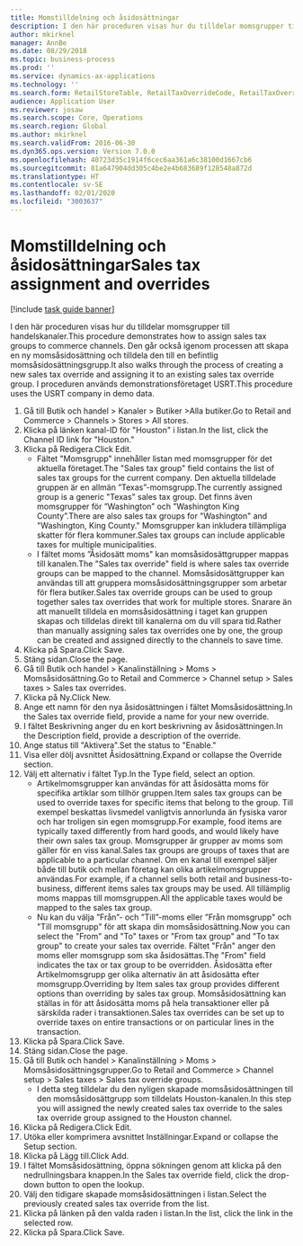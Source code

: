 ```yaml
---
title: Momstilldelning och åsidosättningar
description: I den här proceduren visas hur du tilldelar momsgrupper till handelskanaler.
author: mkirknel
manager: AnnBe
ms.date: 08/29/2018
ms.topic: business-process
ms.prod: ''
ms.service: dynamics-ax-applications
ms.technology: ''
ms.search.form: RetailStoreTable, RetailTaxOverrideCode, RetailTaxOverrideGroup
audience: Application User
ms.reviewer: josaw
ms.search.scope: Core, Operations
ms.search.region: Global
ms.author: mkirknel
ms.search.validFrom: 2016-06-30
ms.dyn365.ops.version: Version 7.0.0
ms.openlocfilehash: 40723d35c1914f6cec6aa361a6c38100d1667cb6
ms.sourcegitcommit: 81a647904dd305c4be2e4b683689f128548a872d
ms.translationtype: HT
ms.contentlocale: sv-SE
ms.lasthandoff: 02/01/2020
ms.locfileid: "3003637"
---
```

# <a name="sales-tax-assignment-and-overrides"></a><span data-ttu-id="fea93-103">Momstilldelning och åsidosättningar</span><span class="sxs-lookup"><span data-stu-id="fea93-103">Sales tax assignment and overrides</span></span>

[!include [task guide banner](../../includes/task-guide-banner.md)]

<span data-ttu-id="fea93-104">I den här proceduren visas hur du tilldelar momsgrupper till handelskanaler.</span><span class="sxs-lookup"><span data-stu-id="fea93-104">This procedure demonstrates how to assign sales tax groups to commerce channels.</span></span> <span data-ttu-id="fea93-105">Den går också igenom processen att skapa en ny momsåsidosättning och tilldela den till en befintlig momsåsidosättningsgrupp.</span><span class="sxs-lookup"><span data-stu-id="fea93-105">It also walks through the process of creating a new sales tax override and assigning it to an existing sales tax override group.</span></span> <span data-ttu-id="fea93-106">I proceduren används demonstrationsföretaget USRT.</span><span class="sxs-lookup"><span data-stu-id="fea93-106">This procedure uses the USRT company in demo data.</span></span>

1. <span data-ttu-id="fea93-107">Gå till Butik och handel > Kanaler > Butiker >Alla butiker.</span><span class="sxs-lookup"><span data-stu-id="fea93-107">Go to Retail and Commerce > Channels > Stores > All stores.</span></span>
2. <span data-ttu-id="fea93-108">Klicka på länken kanal-ID för "Houston" i listan.</span><span class="sxs-lookup"><span data-stu-id="fea93-108">In the list, click the Channel ID link for "Houston."</span></span>
3. <span data-ttu-id="fea93-109">Klicka på Redigera.</span><span class="sxs-lookup"><span data-stu-id="fea93-109">Click Edit.</span></span>
    * <span data-ttu-id="fea93-110">Fältet "Momsgrupp" innehåller listan med momsgrupper för det aktuella företaget.</span><span class="sxs-lookup"><span data-stu-id="fea93-110">The "Sales tax group" field contains the list of sales tax groups for the current company.</span></span> <span data-ttu-id="fea93-111">Den aktuella tilldelade gruppen är en allmän ”Texas”-momsgrupp.</span><span class="sxs-lookup"><span data-stu-id="fea93-111">The currently assigned group is a generic "Texas" sales tax group.</span></span> <span data-ttu-id="fea93-112">Det finns även momsgrupper för ”Washington” och ”Washington King County”.</span><span class="sxs-lookup"><span data-stu-id="fea93-112">There are also sales tax groups for "Washington" and "Washington, King County."</span></span> <span data-ttu-id="fea93-113">Momsgrupper kan inkludera tillämpliga skatter för flera kommuner.</span><span class="sxs-lookup"><span data-stu-id="fea93-113">Sales tax groups can include applicable taxes for multiple municipalities.</span></span>  
    * <span data-ttu-id="fea93-114">I fältet moms ”Åsidosätt moms" kan momsåsidosättgrupper mappas till kanalen.</span><span class="sxs-lookup"><span data-stu-id="fea93-114">The "Sales tax override" field is where sales tax override groups can be mapped to the channel.</span></span> <span data-ttu-id="fea93-115">Momsåsidosättgrupper kan användas till att gruppera momsåsidosättningsgrupper som arbetar för flera butiker.</span><span class="sxs-lookup"><span data-stu-id="fea93-115">Sales tax override groups can be used to group together sales tax overrides that work for multiple stores.</span></span> <span data-ttu-id="fea93-116">Snarare än att manuellt tilldela en momsåsidosättning i taget kan gruppen skapas och tilldelas direkt till kanalerna om du vill spara tid.</span><span class="sxs-lookup"><span data-stu-id="fea93-116">Rather than manually assigning sales tax overrides one by one, the group can be created and assigned directly to the channels to save time.</span></span>  
4. <span data-ttu-id="fea93-117">Klicka på Spara.</span><span class="sxs-lookup"><span data-stu-id="fea93-117">Click Save.</span></span>
5. <span data-ttu-id="fea93-118">Stäng sidan.</span><span class="sxs-lookup"><span data-stu-id="fea93-118">Close the page.</span></span>
6. <span data-ttu-id="fea93-119">Gå till Butik och handel > Kanalinställning > Moms > Momsåsidosättning.</span><span class="sxs-lookup"><span data-stu-id="fea93-119">Go to Retail and Commerce > Channel setup > Sales taxes > Sales tax overrides.</span></span>
7. <span data-ttu-id="fea93-120">Klicka på Ny.</span><span class="sxs-lookup"><span data-stu-id="fea93-120">Click New.</span></span>
8. <span data-ttu-id="fea93-121">Ange ett namn för den nya åsidosättningen i fältet Momsåsidosättning.</span><span class="sxs-lookup"><span data-stu-id="fea93-121">In the Sales tax override field, provide a name for your new override.</span></span>
9. <span data-ttu-id="fea93-122">I fältet Beskrivning anger du en kort beskrivning av åsidosättningen.</span><span class="sxs-lookup"><span data-stu-id="fea93-122">In the Description field, provide a description of the override.</span></span>
10. <span data-ttu-id="fea93-123">Ange status till "Aktivera".</span><span class="sxs-lookup"><span data-stu-id="fea93-123">Set the status to "Enable."</span></span>
11. <span data-ttu-id="fea93-124">Visa eller dölj avsnittet Åsidosättning.</span><span class="sxs-lookup"><span data-stu-id="fea93-124">Expand or collapse the Override section.</span></span>
12. <span data-ttu-id="fea93-125">Välj ett alternativ i fältet Typ.</span><span class="sxs-lookup"><span data-stu-id="fea93-125">In the Type field, select an option.</span></span>
    * <span data-ttu-id="fea93-126">Artikelmomsgrupper kan användas för att åsidosätta moms för specifika artiklar som tillhör gruppen.</span><span class="sxs-lookup"><span data-stu-id="fea93-126">Item sales tax groups can be used to override taxes for specific items that belong to the group.</span></span> <span data-ttu-id="fea93-127">Till exempel beskattas livsmedel vanligtvis annorlunda än fysiska varor och har troligen sin egen momsgrupp.</span><span class="sxs-lookup"><span data-stu-id="fea93-127">For example, food items are typically taxed differently from hard goods, and would likely have their own sales tax group.</span></span> <span data-ttu-id="fea93-128">Momsgrupper är grupper av moms som gäller för en viss kanal.</span><span class="sxs-lookup"><span data-stu-id="fea93-128">Sales tax groups are groups of taxes that are applicable to a particular channel.</span></span> <span data-ttu-id="fea93-129">Om en kanal till exempel säljer både till butik och mellan företag kan olika artikelmomsgrupper användas.</span><span class="sxs-lookup"><span data-stu-id="fea93-129">For example, if a channel sells both retail and business-to-business, different items sales tax groups may be used.</span></span> <span data-ttu-id="fea93-130">All tillämplig moms mappas till momsgruppen.</span><span class="sxs-lookup"><span data-stu-id="fea93-130">All the applicable taxes would be mapped to the sales tax group.</span></span>  
    * <span data-ttu-id="fea93-131">Nu kan du välja ”Från”- och ”Till”-moms eller ”Från momsgrupp" och "Till momsgrupp" för att skapa din momsåsidosättning.</span><span class="sxs-lookup"><span data-stu-id="fea93-131">Now you can select the "From" and "To" taxes or "From tax group" and "To tax group" to create your sales tax override.</span></span> <span data-ttu-id="fea93-132">Fältet "Från" anger den moms eller momsgrupp som ska åsidosättas.</span><span class="sxs-lookup"><span data-stu-id="fea93-132">The "From" field indicates the tax or tax group to be overridden.</span></span> <span data-ttu-id="fea93-133">Åsidosätta efter Artikelmomsgrupp ger olika alternativ än att åsidosätta efter momsgrupp.</span><span class="sxs-lookup"><span data-stu-id="fea93-133">Overriding by Item sales tax group provides different options than overriding by sales tax group.</span></span> <span data-ttu-id="fea93-134">Momsåsidosättning kan ställas in för att åsidosätta moms på hela transaktioner eller på särskilda rader i transaktionen.</span><span class="sxs-lookup"><span data-stu-id="fea93-134">Sales tax overrides can be set up to override taxes on entire transactions or on particular lines in the transaction.</span></span>  
13. <span data-ttu-id="fea93-135">Klicka på Spara.</span><span class="sxs-lookup"><span data-stu-id="fea93-135">Click Save.</span></span>
14. <span data-ttu-id="fea93-136">Stäng sidan.</span><span class="sxs-lookup"><span data-stu-id="fea93-136">Close the page.</span></span>
15. <span data-ttu-id="fea93-137">Gå till Butik och handel > Kanalinställning > Moms > Momsåsidosättningsgrupper.</span><span class="sxs-lookup"><span data-stu-id="fea93-137">Go to Retail and Commerce > Channel setup > Sales taxes > Sales tax override groups.</span></span>
    * <span data-ttu-id="fea93-138">I detta steg tilldelar du den nyligen skapade momsåsidosättningen till den momsåsidosättgrupp som tilldelats Houston-kanalen.</span><span class="sxs-lookup"><span data-stu-id="fea93-138">In this step you will assigned the newly created sales tax override to the sales tax override group assigned to the Houston channel.</span></span>  
16. <span data-ttu-id="fea93-139">Klicka på Redigera.</span><span class="sxs-lookup"><span data-stu-id="fea93-139">Click Edit.</span></span>
17. <span data-ttu-id="fea93-140">Utöka eller komprimera avsnittet Inställningar.</span><span class="sxs-lookup"><span data-stu-id="fea93-140">Expand or collapse the Setup section.</span></span>
18. <span data-ttu-id="fea93-141">Klicka på Lägg till.</span><span class="sxs-lookup"><span data-stu-id="fea93-141">Click Add.</span></span>
19. <span data-ttu-id="fea93-142">I fältet Momsåsidosättning, öppna sökningen genom att klicka på den nedrullningsbara knappen.</span><span class="sxs-lookup"><span data-stu-id="fea93-142">In the Sales tax override field, click the drop-down button to open the lookup.</span></span>
20. <span data-ttu-id="fea93-143">Välj den tidigare skapade momsåsidosättningen i listan.</span><span class="sxs-lookup"><span data-stu-id="fea93-143">Select the previously created sales tax override from the list.</span></span>
21. <span data-ttu-id="fea93-144">Klicka på länken på den valda raden i listan.</span><span class="sxs-lookup"><span data-stu-id="fea93-144">In the list, click the link in the selected row.</span></span>
22. <span data-ttu-id="fea93-145">Klicka på Spara.</span><span class="sxs-lookup"><span data-stu-id="fea93-145">Click Save.</span></span>

